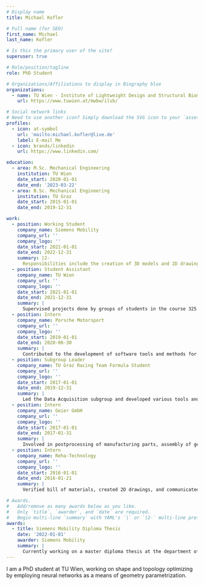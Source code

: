 ```yaml
---
# Display name
title: Michael Kofler

# Full name (for SEO)
first_name: Michael
last_name: Kofler

# Is this the primary user of the site?
superuser: true

# Role/position/tagline
role: PhD Student

# Organizations/Affiliations to display in Biography blox
organizations:
  - name: TU Wien - Institute of Lightweight Design and Structural Biomechanics
    url: https://www.tuwien.at/mwbw/ilsb/

# Social network links
# Need to use another icon? Simply download the SVG icon to your `assets/media/icons/` folder.
profiles:
  - icon: at-symbol
    url: 'mailto:michael.kofler@live.de'
    label: E-mail Me
  - icon: brands/linkedin
    url: https://www.linkedin.com/

education:
  - area: M.Sc. Mechanical Engineering
    institution: TU Wien
    date_start: 2020-01-01
    date_end: '2023-03-22'
  - area: B.Sc. Mechanical Engineering
    institution: TU Graz
    date_start: 2015-01-01
    date_end: 2019-12-31

work:
  - position: Working Student
    company_name: Siemens Mobility
    company_url: ''
    company_logo: ''
    date_start: 2021-01-01
    date_end: 2022-12-31
    summary: |2-
      Responsibilities include the creation of 3D models and 2D drawings of metro interior parts using PTC Creo, maintenance of requirements list, as well as revision and refactoring of mechanical calculation documentation
  - position: Student Assistant
    company_name: TU Wien
    company_url: ''
    company_logo: ''
    date_start: 2021-01-01
    date_end: 2021-12-31
    summary: |
      Supervised projects done by groups of students in the course 325.041 Continuous Simulation.
  - position: Intern
    company_name: Porsche Motorsport
    company_url: ''
    company_logo: ''
    date_start: 2019-01-01
    date_end: 2020-06-30
    summary: |
      Contributed to the development of software tools and methods for the Performance Formula E department.
  - position: Subgroup Leader
    company_name: TU Graz Racing Team Formula Student
    company_url: ''
    company_logo: ''
    date_start: 2017-01-01
    date_end: 2019-12-31
    summary: |
      Led the Data Acquisition subgroup and developed various tools and simulations for vehicle testing and analysis.
  - position: Intern
    company_name: Geier GmbH
    company_url: ''
    company_logo: ''
    date_start: 2017-01-01
    date_end: 2017-01-31
    summary: |
      Involved in postprocessing of manufacturing parts, assembly of gearboxes, and creation of 3D CAD models.
  - position: Intern
    company_name: Reha-Technology
    company_url: ''
    company_logo: ''
    date_start: 2016-01-01
    date_end: 2016-01-21
    summary: |
      Verified bill of materials, created 2D drawings, and communicated with suppliers.

# Awards.
#   Add/remove as many awards below as you like.
#   Only `title`, `awarder`, and `date` are required.
#   Begin multi-line `summary` with YAML's `|` or `|2-` multi-line prefix and indent 2 spaces below.
awards:
  - title: Siemens Mobility Diploma Thesis
    date: '2022-01-01'
    awarder: Siemens Mobility
    summary: |
      Currently working on a master diploma thesis at the department of strength calculation about numerical investigations on welding distortion.
---
```


I am a PhD student at TU Wien, working on shape and topology optimizing by employing neural networks as a means of geometry parametrization.
